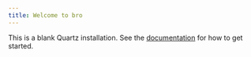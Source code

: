 ```yaml
---
title: Welcome to bro
---
```


This is a blank Quartz installation.
See the [documentation](https://quartz.jzhao.xyz) for how to get started.
